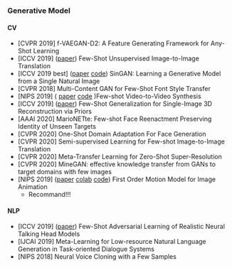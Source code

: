### Generative Model
#### CV
- [CVPR 2019] f-VAEGAN-D2: A Feature Generating Framework for Any-Shot Learning
- [ICCV 2019] ([paper](https://arxiv.org/pdf/1905.01723)) Few-Shot Unsupervised Image-to-Image Translation
- [ICCV 2019 best] ([paper](https://arxiv.org/abs/1905.01164) [code](https://github.com/tamarott/SinGAN)) SinGAN: Learning a Generative Model from a Single Natural Image
- [CVPR 2018] Multi-Content GAN for Few-Shot Font Style Transfer
- [NIPS 2019] ( [paper](https://nvlabs.github.io/few-shot-vid2vid/main.pdf) [code](https://nvlabs.github.io/few-shot-vid2vid/) )Few-shot Video-to-Video Synthesis
- [ICCV 2019] ([paper](http://openaccess.thecvf.com/content_ICCV_2019/papers/Wallace_Few-Shot_Generalization_for_Single-Image_3D_Reconstruction_via_Priors_ICCV_2019_paper.pdf)) Few-Shot Generalization for Single-Image 3D Reconstruction via Priors
- [AAAI 2020] MarioNETte: Few-shot Face Reenactment Preserving Identity of Unseen Targets
- [CVPR 2020] One-Shot Domain Adaptation For Face Generation
- [CVPR 2020] Semi-supervised Learning for Few-shot Image-to-Image Translation
- [CVPR 2020] Meta-Transfer Learning for Zero-Shot Super-Resolution
- [CVPR 2020] MineGAN: effective knowledge transfer from GANs to target domains with few images
- [NIPS 2019] ([paper](http://papers.nips.cc/paper/8935-first-order-motion-model-for-image-animation) [colab](https://colab.research.google.com/github/AliaksandrSiarohin/first-order-model/blob/master/demo.ipynb) [code](https://github.com/AliaksandrSiarohin/first-order-model)) First Order Motion Model for Image Animation
    * Recommand!!!

#### NLP
- [ICCV 2019] ([paper](http://openaccess.thecvf.com/content_ICCV_2019/papers/Zakharov_Few-Shot_Adversarial_Learning_of_Realistic_Neural_Talking_Head_Models_ICCV_2019_paper.pdf)) Few-Shot Adversarial Learning of Realistic Neural Talking Head Models
- [IJCAI 2019] Meta-Learning for Low-resource Natural Language Generation in Task-oriented Dialogue Systems
- [NIPS 2018] Neural Voice Cloning with a Few Samples

